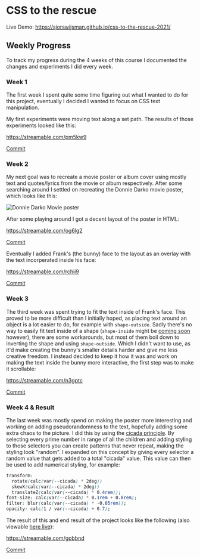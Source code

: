 # CSS to the rescue

Live Demo: https://sjorswijsman.github.io/css-to-the-rescue-2021/

## Weekly Progress
To track my progress during the 4 weeks of this course I documented the changes and experiments I did every week.

### Week 1
The first week I spent quite some time figuring out what I wanted to do for this project, eventually I decided I wanted to focus on CSS text manipulation. 

My first experiments were moving text along a set path. The results of those experiments looked like this:

https://streamable.com/pm5kw9

[Commit](https://github.com/SjorsWijsman/css-to-the-rescue-2021/commit/1ddc337217dd9ebf3bfee13349c618e5dd68ce3b)

### Week 2
My next goal was to recreate a movie poster or album cover using mostly text and quotes/lyrics from the movie or album respectively. After some searching around I settled on recreating the Donnie Darko movie poster, which looks like this:

![Donnie Darko Movie poster](http://media.filmz.ru/photos/full/filmz.ru_f_31514.jpg)

After some playing around I got a decent layout of the poster in HTML:

https://streamable.com/og6lg2

[Commit](https://github.com/SjorsWijsman/css-to-the-rescue-2021/commit/55ef12eedadf7850add165ac1b405499639aebe5)

Eventually I added Frank's (the bunny) face to the layout as an overlay with the text incorperated inside his face:

https://streamable.com/rchii9

[Commit](https://github.com/SjorsWijsman/css-to-the-rescue-2021/commit/bae809557592884bf2b38b2ec8654b372296ab00)

### Week 3
The third week was spent trying to fit the text inside of Frank's face. This proved to be more difficult than I initially hoped, as placing text around an object is a lot easier to do, for example with `shape-outside`. Sadly there's no way to easily fit text inside of a shape (`shape-inside` might be [coming soon](https://www.w3.org/TR/css-shapes/#intro) however), there are some workarounds, but most of them boil down to inverting the shape and using `shape-outside`. Which I didn't want to use, as it'd make creating the bunny's smaller details harder and give me less creative freedom. I instead decided to keep it how it was and work on making the text inside the bunny more interactive, the first step was to make it scrollable:

https://streamable.com/n3gptc

[Commit](https://github.com/SjorsWijsman/css-to-the-rescue-2021/commit/cbdda5521589bc44fe742c56699cd181daad36be)

### Week 4 & Result
The last week was mostly spend on making the poster more interesting and working on adding pseudorandomness to the text, hopefully adding some extra chaos to the picture. I did this by using the [cicada principle](https://devopedia.org/cicada-principle). By selecting every prime number in range of all the children and adding styling to those selectors you can create patterns that never repeat, making the styling look "random". I expanded on this concept by giving every selector a random value that gets added to a total "cicada" value. This value can then be used to add numerical styling, for example:

```css
transform:
  rotate(calc(var(--cicada) * 2deg))
  skewX(calc(var(--cicada) * 2deg))
  translateZ(calc(var(--cicada) * 0.4rem));
font-size: calc(var(--cicada) * 0.1rem + 0.8rem);
filter: blur(calc(var(--cicada) * -0.05rem));
opacity: calc(1 / var(--cicada) + 0.7);
```

The result of this and end result of the project looks like the following (also viewable [here live](https://sjorswijsman.github.io/css-to-the-rescue-2021/)):

https://streamable.com/gpbbnd

[Commit](https://github.com/SjorsWijsman/css-to-the-rescue-2021/commit/887421fd60b0496934114d1cf1d1807a3717e1ff)
